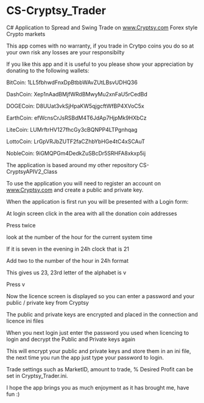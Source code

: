 # CS-Cryptsy_Trader
C# Application to Spread and Swing Trade on www.Cryptsy.com Forex style Crypto markets

This app comes with no warranty, if you trade in Crytpo coins you do so at your own risk any losses are your responsibilty

If you like this app and it is useful to you please show your appreciation by donating to the following wallets:

BitCoin:	1LL5fbhwdFnxDpBtbbWAvZUtLBsvUDHQ36

DashCoin:	Xep1nAadBMjfWRdBMwyMu2xnFaU5rCedBd

DOGECoin:	D8UUat3vkSjHpaKW5qjgcftWfBP4XVoC5x

EarthCoin:	efWcnsCrJsRSBdM4T6JdAp7HjpMk9HXbCz

LiteCoin:	LUMrftrHV127fhcGy3cBQNPP4LTPgnhqag

LottoCoin:	LrGpVRJbZUTF2faCZhbYbHGe4tC4xSCAuT

NobleCoin:	9iGMQPGm4DedkZuSBcDr5SRHFA8xkxp5ij

The application is based around my other repository CS-CryptsyAPIV2_Class

To use the application you will need to register an account on www.Cryptsy.com and create a public and private key.

When the application is first run you will be presented with a Login form:

  At login screen click in the area with all the donation coin addresses

  Press <ALT> twice

  look at the number of the hour for the current system time

  If it is seven in the evening in 24h clock that is 21

  Add two to the number of the hour in 24h format

  This gives us 23, 23rd letter of the alphabet is v

  Press <CTRL> v

  Now the licence screen is displayed so you can enter a password and your public / private key from Cryptsy

  The public and private keys are encrypted and placed in the connection and licence ini files

  When you next login just enter the password you used when licencing to login and decrypt the Public and Private keys again
  
This will encrypt your public and private keys and store them in an ini file, the next time you run the app just type your password to login.

Trade settings such as MarketID, amount to trade, % Desired Profit can be set in Cryptsy_Trader.ini.

I hope the app brings you as much enjoyment as it has brought me, have fun :)

